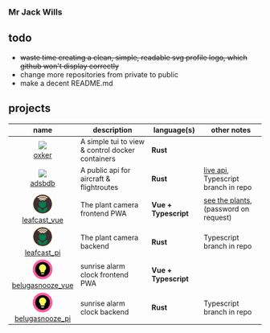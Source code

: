### Mr Jack Wills
## todo

+ ~~waste time creating a clean, simple, readable svg profile logo, which github won't display correctly~~
+ change more repositories from private to public
+ make a decent README.md

## projects

|name|description|language(s)|other notes|
|:---:|---|---|---|
|<a href='https://github.com/mrjackwills/oxker'><img src='https://github.com/mrjackwills/oxker/blob/main/.github/logo.svg' width='40px'> <br> oxker </a>|A simple tui to view & control docker containers |<strong>Rust</strong>||
|<a href='https://github.com/mrjackwills/adsbdb'><img src='https://github.com/mrjackwills/adsbdb/blob/main/.github/logo.svg' width='40px'> <br> adsbdb </a>|A public api for aircraft & flightroutes |<strong>Rust</strong>|[live api](https://adsbdb.com), Typescript branch in repo|
|<a href='https://github.com/mrjackwills/leafcast_vue'><img src='https://github.com/mrjackwills/leafcast_vue/blob/main/.github/logo.svg' width='40px'><br> leafcast_vue</a>| The plant camera frontend PWA |<strong>Vue + Typescript</strong>| [see the plants](https://plants.mrjackwills.com), (password on request)|
|<a href='https://github.com/mrjackwills/leafcast_pi'><img src='https://github.com/mrjackwills/leafcast_pi/blob/main/.github/logo.svg' width='40px'><br> leafcast_pi</a>| The plant camera backend |<strong>Rust</strong>|Typescript branch in repo | 
|<a href='https://github.com/mrjackwills/belugasnooze_vue'><img src='https://github.com/mrjackwills/belugasnooze_vue/blob/main/.github/logo.svg' width='40px'><br> belugasnooze_vue</a>| sunrise alarm clock frontend PWA |<strong>Vue + Typescript</strong>||
|<a href='https://github.com/mrjackwills/belugasnooze_pi'><img src='https://github.com/mrjackwills/belugasnooze_pi/blob/main/.github/logo.svg' width='40px'><br> belugasnooze_pi</a>| sunrise alarm clock backend |<strong>Rust</strong>| Typescript branch in repo |
